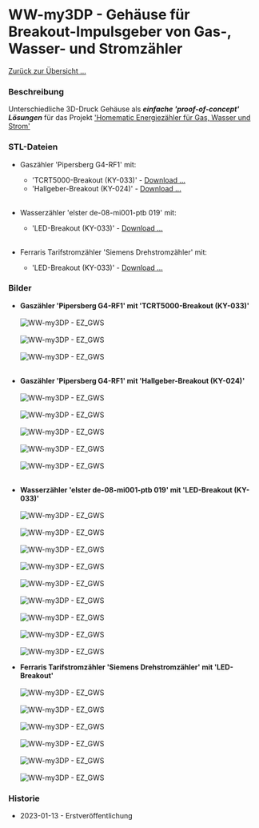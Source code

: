 # WW-my3DP - Gehäuse für Breakout-Impulsgeber von Gas-, Wasser- und Stromzähler

[Zurück zur Übersicht ... ](../README.md)

### Beschreibung
Unterschiedliche 3D-Druck Gehäuse als <b>_einfache 'proof-of-concept' Lösungen_</b> für das Projekt ['Homematic Energiezähler für Gas, Wasser und Strom'](https://github.com/wolwin/WW-mySHP/blob/master/SHP_EZ_GWS/README.md)

### STL-Dateien
- Gaszähler 'Pipersberg G4-RF1' mit:
  - 'TCRT5000-Breakout (KY-033)' - [Download ...](./bin/EZ-Gas_G4-RF1_TRCT5000_20230107.zip)
  -  'Hallgeber-Breakout (KY-024)' - [Download ...](./bin/EZ-Gas_G4-RF1_Hallgeber_20230107.zip)
  </br></br>

- Wasserzähler 'elster de-08-mi001-ptb 019' mit:
  - 'LED-Breakout (KY-033)' - [Download ...](./bin/EZ-Wasser_LED_20230107.zip)
  </br></br>

- Ferraris Tarifstromzähler 'Siemens Drehstromzähler' mit:
  - 'LED-Breakout (KY-033)' - [Download ...](./bin/EZ-Strom_LED_20230107.zip)

### Bilder
- <b>Gaszähler 'Pipersberg G4-RF1' mit 'TCRT5000-Breakout (KY-033)'</b>
  <br><br>
  ![WW-my3DP - EZ_GWS](./img/3DP_EZ-Gas_G4-RF1_TCRT_01.jpg "'TCRT5000 Breakout'")
  <br><br>
  ![WW-my3DP - EZ_GWS](./img/3DP_EZ-Gas_G4-RF1_TCRT_02.jpg "'TCRT5000 Breakout'")
  <br><br>
  ![WW-my3DP - EZ_GWS](./img/3DP_EZ-Gas_G4-RF1_TCRT_03.jpg "'TCRT5000 Breakout'")
  <br><br>

- <b>Gaszähler 'Pipersberg G4-RF1' mit 'Hallgeber-Breakout (KY-024)'</b>
  <br><br>
  ![WW-my3DP - EZ_GWS](./img/3DP_EZ-Gas_G4-RF1_Hall_01.jpg "'Hallgeber Breakout'")
  <br><br>
  ![WW-my3DP - EZ_GWS](./img/3DP_EZ-Gas_G4-RF1_Hall_02.jpg "'Hallgeber Breakout'")
  <br><br>
  ![WW-my3DP - EZ_GWS](./img/3DP_EZ-Gas_G4-RF1_Hall_03.jpg "'Hallgeber Breakout'")
  <br><br>
  ![WW-my3DP - EZ_GWS](./img/3DP_EZ-Gas_G4-RF1_Hall_04.jpg "'Hallgeber Breakout'")
  <br><br>
  ![WW-my3DP - EZ_GWS](./img/3DP_EZ-Gas_G4-RF1_Hall_05.jpg "'Hallgeber Breakout'")
  <br><br>

- <b>Wasserzähler 'elster de-08-mi001-ptb 019' mit 'LED-Breakout (KY-033)'</b>
  <br><br>
  ![WW-my3DP - EZ_GWS](./img/3DP_EZ-Wasser_LED_01.jpg "'LED Breakout (KY-033)'")
  <br><br>
  ![WW-my3DP - EZ_GWS](./img/3DP_EZ-Wasser_LED_02.jpg "'LED Breakout (KY-033)'")
  <br><br>
  ![WW-my3DP - EZ_GWS](./img/3DP_EZ-Wasser_LED_03.jpg "'LED Breakout (KY-033)'")
  <br><br>
  ![WW-my3DP - EZ_GWS](./img/3DP_EZ-Wasser_LED_04.jpg "'LED Breakout (KY-033)'")
  <br><br>
  ![WW-my3DP - EZ_GWS](./img/3DP_EZ-Wasser_LED_05.jpg "'LED Breakout (KY-033)'")
  <br><br>
  ![WW-my3DP - EZ_GWS](./img/3DP_EZ-Wasser_LED_06.jpg "'LED Breakout (KY-033)'")
  <br><br>
  ![WW-my3DP - EZ_GWS](./img/3DP_EZ-Wasser_LED_07.jpg "'LED Breakout (KY-033)'")
  <br><br>
  ![WW-my3DP - EZ_GWS](./img/3DP_EZ-Wasser_LED_08.jpg "'LED Breakout (KY-033)'")
  <br><br>
  ![WW-my3DP - EZ_GWS](./img/3DP_EZ-Wasser_LED_09.jpg "'LED Breakout (KY-033)'")

- <b>Ferraris Tarifstromzähler 'Siemens Drehstromzähler' mit 'LED-Breakout'</b>
  <br><br>
  ![WW-my3DP - EZ_GWS](./img/3DP_EZ-Strom_LED_01.jpg "'LED Breakout (KY-033)'")
  <br><br>
  ![WW-my3DP - EZ_GWS](./img/3DP_EZ-Strom_LED_02.jpg "'LED Breakout (KY-033)'")
  <br><br>
  ![WW-my3DP - EZ_GWS](./img/3DP_EZ-Strom_LED_03.jpg "'LED Breakout (KY-033)'")
  <br><br>
  ![WW-my3DP - EZ_GWS](./img/3DP_EZ-Strom_LED_04.jpg "'LED Breakout (KY-033)'")
  <br><br>
  ![WW-my3DP - EZ_GWS](./img/3DP_EZ-Strom_LED_05.jpg "'LED Breakout (KY-033)'")
  <br><br>
  ![WW-my3DP - EZ_GWS](./img/3DP_EZ-Strom_LED_06.jpg "'LED Breakout (KY-033)'")

### Historie
- 2023-01-13 - Erstveröffentlichung
